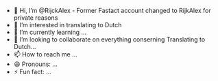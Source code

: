- 👋 Hi, I’m @RijckAlex - Former Fastact account changed to RijkAlex for private reasons
- 👀 I’m interested in translating to Dutch
- 🌱 I’m currently learning ...
- 💞️ I’m looking to collaborate on everything conserning Translating to Dutch...
- 📫 How to reach me ...
- 😄 Pronouns: ...
- ⚡ Fun fact: ...

<!---
RijckAlex/RijckAlex is a ✨ special ✨ repository because its `README.md` (this file) appears on your GitHub profile.
You can click the Preview link to take a look at your changes.
--->
